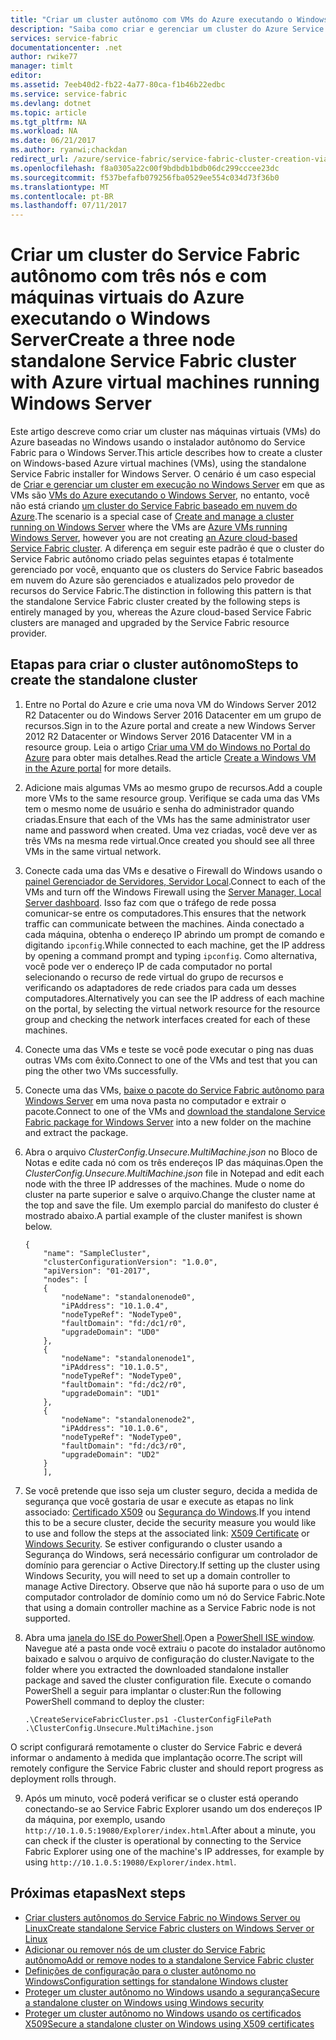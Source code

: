 ```yaml
---
title: "Criar um cluster autônomo com VMs do Azure executando o Windows | Microsoft Docs"
description: "Saiba como criar e gerenciar um cluster do Azure Service Fabric nas máquinas virtuais do Azure executando o Windows Server."
services: service-fabric
documentationcenter: .net
author: rwike77
manager: timlt
editor: 
ms.assetid: 7eeb40d2-fb22-4a77-80ca-f1b46b22edbc
ms.service: service-fabric
ms.devlang: dotnet
ms.topic: article
ms.tgt_pltfrm: NA
ms.workload: NA
ms.date: 06/21/2017
ms.author: ryanwi;chackdan
redirect_url: /azure/service-fabric/service-fabric-cluster-creation-via-arm
ms.openlocfilehash: f8a0305a22c00f9bdbdb1bdb06dc299cccee23dc
ms.sourcegitcommit: f537befafb079256fba0529ee554c034d73f36b0
ms.translationtype: MT
ms.contentlocale: pt-BR
ms.lasthandoff: 07/11/2017
---
```

# <a name="create-a-three-node-standalone-service-fabric-cluster-with-azure-virtual-machines-running-windows-server"></a><span data-ttu-id="e4dfb-103">Criar um cluster do Service Fabric autônomo com três nós e com máquinas virtuais do Azure executando o Windows Server</span><span class="sxs-lookup"><span data-stu-id="e4dfb-103">Create a three node standalone Service Fabric cluster with Azure virtual machines running Windows Server</span></span>
<span data-ttu-id="e4dfb-104">Este artigo descreve como criar um cluster nas máquinas virtuais (VMs) do Azure baseadas no Windows usando o instalador autônomo do Service Fabric para o Windows Server.</span><span class="sxs-lookup"><span data-stu-id="e4dfb-104">This article describes how to create a cluster on Windows-based Azure virtual machines (VMs), using the standalone Service Fabric installer for Windows Server.</span></span> <span data-ttu-id="e4dfb-105">O cenário é um caso especial de [Criar e gerenciar um cluster em execução no Windows Server](service-fabric-cluster-creation-for-windows-server.md) em que as VMs são [VMs do Azure executando o Windows Server](../virtual-machines/virtual-machines-windows-hero-tutorial.md?toc=%2fazure%2fvirtual-machines%2fwindows%2ftoc.json), no entanto, você não está criando [um cluster do Service Fabric baseado em nuvem do Azure](service-fabric-cluster-creation-via-portal.md).</span><span class="sxs-lookup"><span data-stu-id="e4dfb-105">The scenario is a special case of [Create and manage a cluster running on Windows Server](service-fabric-cluster-creation-for-windows-server.md) where the VMs are [Azure VMs running Windows Server](../virtual-machines/virtual-machines-windows-hero-tutorial.md?toc=%2fazure%2fvirtual-machines%2fwindows%2ftoc.json), however you are not creating [an Azure cloud-based Service Fabric cluster](service-fabric-cluster-creation-via-portal.md).</span></span> <span data-ttu-id="e4dfb-106">A diferença em seguir este padrão é que o cluster do Service Fabric autônomo criado pelas seguintes etapas é totalmente gerenciado por você, enquanto que os clusters do Service Fabric baseados em nuvem do Azure são gerenciados e atualizados pelo provedor de recursos do Service Fabric.</span><span class="sxs-lookup"><span data-stu-id="e4dfb-106">The distinction in following this pattern is that the standalone Service Fabric cluster created by the following steps is entirely managed by you, whereas the Azure cloud-based Service Fabric clusters are managed and upgraded by the Service Fabric resource provider.</span></span>

## <a name="steps-to-create-the-standalone-cluster"></a><span data-ttu-id="e4dfb-107">Etapas para criar o cluster autônomo</span><span class="sxs-lookup"><span data-stu-id="e4dfb-107">Steps to create the standalone cluster</span></span>
1. <span data-ttu-id="e4dfb-108">Entre no Portal do Azure e crie uma nova VM do Windows Server 2012 R2 Datacenter ou do Windows Server 2016 Datacenter em um grupo de recursos.</span><span class="sxs-lookup"><span data-stu-id="e4dfb-108">Sign in to the Azure portal and create a new Windows Server 2012 R2 Datacenter or Windows Server 2016 Datacenter VM in a resource group.</span></span> <span data-ttu-id="e4dfb-109">Leia o artigo [Criar uma VM do Windows no Portal do Azure](../virtual-machines/virtual-machines-windows-hero-tutorial.md?toc=%2fazure%2fvirtual-machines%2fwindows%2ftoc.json) para obter mais detalhes.</span><span class="sxs-lookup"><span data-stu-id="e4dfb-109">Read the article [Create a Windows VM in the Azure portal](../virtual-machines/virtual-machines-windows-hero-tutorial.md?toc=%2fazure%2fvirtual-machines%2fwindows%2ftoc.json) for more details.</span></span>
2. <span data-ttu-id="e4dfb-110">Adicione mais algumas VMs ao mesmo grupo de recursos.</span><span class="sxs-lookup"><span data-stu-id="e4dfb-110">Add a couple more VMs to the same resource group.</span></span> <span data-ttu-id="e4dfb-111">Verifique se cada uma das VMs tem o mesmo nome de usuário e senha do administrador quando criadas.</span><span class="sxs-lookup"><span data-stu-id="e4dfb-111">Ensure that each of the VMs has the same administrator user name and password when created.</span></span> <span data-ttu-id="e4dfb-112">Uma vez criadas, você deve ver as três VMs na mesma rede virtual.</span><span class="sxs-lookup"><span data-stu-id="e4dfb-112">Once created you should see all three VMs in the same virtual network.</span></span>
3. <span data-ttu-id="e4dfb-113">Conecte cada uma das VMs e desative o Firewall do Windows usando o [painel Gerenciador de Servidores, Servidor Local](https://technet.microsoft.com/library/jj134147.aspx).</span><span class="sxs-lookup"><span data-stu-id="e4dfb-113">Connect to each of the VMs and turn off the Windows Firewall using the [Server Manager, Local Server dashboard](https://technet.microsoft.com/library/jj134147.aspx).</span></span> <span data-ttu-id="e4dfb-114">Isso faz com que o tráfego de rede possa comunicar-se entre os computadores.</span><span class="sxs-lookup"><span data-stu-id="e4dfb-114">This ensures that the network traffic can communicate between the machines.</span></span> <span data-ttu-id="e4dfb-115">Ainda conectado a cada máquina, obtenha o endereço IP abrindo um prompt de comando e digitando `ipconfig`.</span><span class="sxs-lookup"><span data-stu-id="e4dfb-115">While connected to each machine, get the IP address by opening a command prompt and typing `ipconfig`.</span></span> <span data-ttu-id="e4dfb-116">Como alternativa, você pode ver o endereço IP de cada computador no portal selecionando o recurso de rede virtual do grupo de recursos e verificando os adaptadores de rede criados para cada um desses computadores.</span><span class="sxs-lookup"><span data-stu-id="e4dfb-116">Alternatively you can see the IP address of each machine on the portal, by selecting the virtual network resource for the resource group and checking the network interfaces created for each of these machines.</span></span>
4. <span data-ttu-id="e4dfb-117">Conecte uma das VMs e teste se você pode executar o ping nas duas outras VMs com êxito.</span><span class="sxs-lookup"><span data-stu-id="e4dfb-117">Connect to one of the VMs and test that you can ping the other two VMs successfully.</span></span>
5. <span data-ttu-id="e4dfb-118">Conecte uma das VMs, [baixe o pacote do Service Fabric autônomo para Windows Server](http://go.microsoft.com/fwlink/?LinkId=730690) em uma nova pasta no computador e extrair o pacote.</span><span class="sxs-lookup"><span data-stu-id="e4dfb-118">Connect to one of the VMs and [download the standalone Service Fabric package for Windows Server](http://go.microsoft.com/fwlink/?LinkId=730690) into a new folder on the machine and extract the package.</span></span>
6. <span data-ttu-id="e4dfb-119">Abra o arquivo *ClusterConfig.Unsecure.MultiMachine.json* no Bloco de Notas e edite cada nó com os três endereços IP das máquinas.</span><span class="sxs-lookup"><span data-stu-id="e4dfb-119">Open the *ClusterConfig.Unsecure.MultiMachine.json* file in Notepad and edit each node with the three IP addresses of the machines.</span></span> <span data-ttu-id="e4dfb-120">Mude o nome do cluster na parte superior e salve o arquivo.</span><span class="sxs-lookup"><span data-stu-id="e4dfb-120">Change the cluster name at the top and save the file.</span></span>  <span data-ttu-id="e4dfb-121">Um exemplo parcial do manifesto do cluster é mostrado abaixo.</span><span class="sxs-lookup"><span data-stu-id="e4dfb-121">A partial example of the cluster manifest is shown below.</span></span>
   
    ```
    {
        "name": "SampleCluster",
        "clusterConfigurationVersion": "1.0.0",
        "apiVersion": "01-2017",
        "nodes": [
        {
            "nodeName": "standalonenode0",
            "iPAddress": "10.1.0.4",
            "nodeTypeRef": "NodeType0",
            "faultDomain": "fd:/dc1/r0",
            "upgradeDomain": "UD0"
        },
        {
            "nodeName": "standalonenode1",
            "iPAddress": "10.1.0.5",
            "nodeTypeRef": "NodeType0",
            "faultDomain": "fd:/dc2/r0",
            "upgradeDomain": "UD1"
        },
        {
            "nodeName": "standalonenode2",
            "iPAddress": "10.1.0.6",
            "nodeTypeRef": "NodeType0",
            "faultDomain": "fd:/dc3/r0",
            "upgradeDomain": "UD2"
        }
        ],
    ```
7. <span data-ttu-id="e4dfb-122">Se você pretende que isso seja um cluster seguro, decida a medida de segurança que você gostaria de usar e execute as etapas no link associado: [Certificado X509](service-fabric-windows-cluster-x509-security.md) ou [Segurança do Windows](service-fabric-windows-cluster-windows-security.md).</span><span class="sxs-lookup"><span data-stu-id="e4dfb-122">If you intend this to be a secure cluster, decide the security measure you would like to use and follow the steps at the associated link: [X509 Certificate](service-fabric-windows-cluster-x509-security.md) or [Windows Security](service-fabric-windows-cluster-windows-security.md).</span></span> <span data-ttu-id="e4dfb-123">Se estiver configurando o cluster usando a Segurança do Windows, será necessário configurar um controlador de domínio para gerenciar o Active Directory.</span><span class="sxs-lookup"><span data-stu-id="e4dfb-123">If setting up the cluster using Windows Security, you will need to set up a domain controller to manage Active Directory.</span></span> <span data-ttu-id="e4dfb-124">Observe que não há suporte para o uso de um computador controlador de domínio como um nó do Service Fabric.</span><span class="sxs-lookup"><span data-stu-id="e4dfb-124">Note that using a domain controller machine as a Service Fabric node is not supported.</span></span>
8. <span data-ttu-id="e4dfb-125">Abra uma [janela do ISE do PowerShell](https://msdn.microsoft.com/powershell/scripting/core-powershell/ise/introducing-the-windows-powershell-ise).</span><span class="sxs-lookup"><span data-stu-id="e4dfb-125">Open a [PowerShell ISE window](https://msdn.microsoft.com/powershell/scripting/core-powershell/ise/introducing-the-windows-powershell-ise).</span></span> <span data-ttu-id="e4dfb-126">Navegue até a pasta onde você extraiu o pacote do instalador autônomo baixado e salvou o arquivo de configuração do cluster.</span><span class="sxs-lookup"><span data-stu-id="e4dfb-126">Navigate to the folder where you extracted the downloaded standalone installer package and saved the cluster configuration file.</span></span> <span data-ttu-id="e4dfb-127">Execute o comando PowerShell a seguir para implantar o cluster:</span><span class="sxs-lookup"><span data-stu-id="e4dfb-127">Run the following PowerShell command to deploy the cluster:</span></span>
   
    ```
    .\CreateServiceFabricCluster.ps1 -ClusterConfigFilePath .\ClusterConfig.Unsecure.MultiMachine.json
    ```

<span data-ttu-id="e4dfb-128">O script configurará remotamente o cluster do Service Fabric e deverá informar o andamento à medida que implantação ocorre.</span><span class="sxs-lookup"><span data-stu-id="e4dfb-128">The script will remotely configure the Service Fabric cluster and should report progress as deployment rolls through.</span></span>

9. <span data-ttu-id="e4dfb-129">Após um minuto, você poderá verificar se o cluster está operando conectando-se ao Service Fabric Explorer usando um dos endereços IP da máquina, por exemplo, usando `http://10.1.0.5:19080/Explorer/index.html`.</span><span class="sxs-lookup"><span data-stu-id="e4dfb-129">After about a minute, you can check if the cluster is operational by connecting to the Service Fabric Explorer using one of the machine's IP addresses, for example by using `http://10.1.0.5:19080/Explorer/index.html`.</span></span> 

## <a name="next-steps"></a><span data-ttu-id="e4dfb-130">Próximas etapas</span><span class="sxs-lookup"><span data-stu-id="e4dfb-130">Next steps</span></span>
* [<span data-ttu-id="e4dfb-131">Criar clusters autônomos do Service Fabric no Windows Server ou Linux</span><span class="sxs-lookup"><span data-stu-id="e4dfb-131">Create standalone Service Fabric clusters on Windows Server or Linux</span></span>](service-fabric-deploy-anywhere.md)
* [<span data-ttu-id="e4dfb-132">Adicionar ou remover nós de um cluster do Service Fabric autônomo</span><span class="sxs-lookup"><span data-stu-id="e4dfb-132">Add or remove nodes to a standalone Service Fabric cluster</span></span>](service-fabric-cluster-windows-server-add-remove-nodes.md)
* [<span data-ttu-id="e4dfb-133">Definições de configuração para o cluster autônomo no Windows</span><span class="sxs-lookup"><span data-stu-id="e4dfb-133">Configuration settings for standalone Windows cluster</span></span>](service-fabric-cluster-manifest.md)
* [<span data-ttu-id="e4dfb-134">Proteger um cluster autônomo no Windows usando a segurança</span><span class="sxs-lookup"><span data-stu-id="e4dfb-134">Secure a standalone cluster on Windows using Windows security</span></span>](service-fabric-windows-cluster-windows-security.md)
* [<span data-ttu-id="e4dfb-135">Proteger um cluster autônomo no Windows usando os certificados X509</span><span class="sxs-lookup"><span data-stu-id="e4dfb-135">Secure a standalone cluster on Windows using X509 certificates</span></span>](service-fabric-windows-cluster-x509-security.md)

